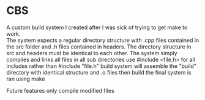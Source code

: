 # CBS
A custom build system I created after I was sick of trying to get make to work.  
The system expects a regular directory structure with .cpp files contained in the src folder and .h files contained in headers.  The directory structure in src and headers must be identical to each other.
The system simply compiles and links all files in all sub directories
use #include <file.h> for all includes rather than #include "file.h"
build system will assemble the "build" directory with identical structure and .o files then build the final
system is ran using make

Future features
only compile modified files
